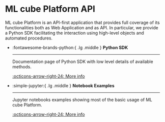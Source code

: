 # ML cube Platform API

ML cube Platform is an API-first application that provides full coverage of its functionalities both as Web Application and as API.
In particular, we provide a Python SDK facilitating the interaction using high-level objects and automated procedures.

<div class="grid cards" markdown>

-   :fontawesome-brands-python:{ .lg .middle } **Python SDK**

    ---

    Documentation page of Python SDK with low level details of available methods.

    [:octicons-arrow-right-24: More info](python/index.md)

-   :simple-jupyter:{ .lg .middle } **Notebook Examples**

    ---

    Jupyter notebooks examples showing most of the basic usage of ML cube Platform.

    [:octicons-arrow-right-24: More info](examples.md)
</div>
